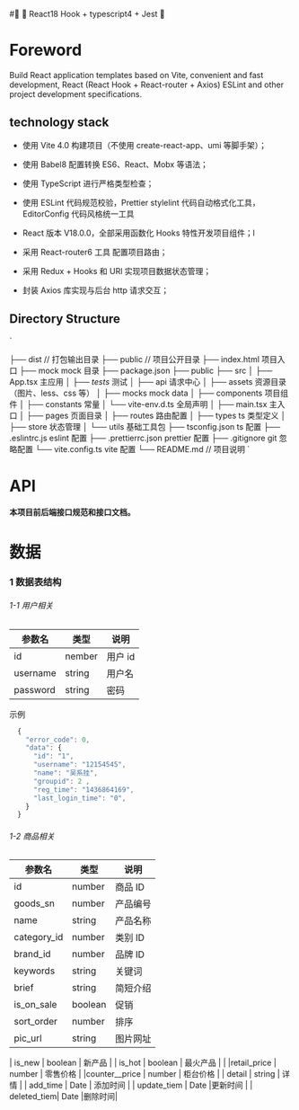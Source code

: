 #🌈 🚀 React18 Hook + typescript4 + Jest 🚀

# Foreword

Build React application templates based on Vite, convenient and fast development, React (React Hook + React-router + Axios) ESLint and other project development specifications.

## technology stack

- 使用 Vite 4.0 构建项目（不使用 create-react-app、umi 等脚手架）；

- 使用 Babel8 配置转换 ES6、React、Mobx 等语法；

- 使用 TypeScript 进行严格类型检查；

- 使用 ESLint 代码规范校验，Prettier stylelint 代码自动格式化工具，EditorConfig 代码风格统一工具

- React 版本 V18.0.0，全部采用函数化 Hooks 特性开发项目组件；l

- 采用 React-router6 工具 配置项目路由；

- 采用 Redux + Hooks 和 URl 实现项目数据状态管理；

- 封装 Axios 库实现与后台 http 请求交互；

## Directory Structure

`

├── dist // 打包输出目录
├── public // 项目公开目录
├── index.html 项目入口
├── mock mock 目录
├── package.json
├── public
├── src
│ ├── App.tsx 主应用
│ ├── _tests_ 测试
│ ├── api 请求中心
│ ├── assets 资源目录（图片、less、css 等）
│ ├── mocks mock data
│ ├── components 项目组件
│ ├── constants 常量
│ └── vite-env.d.ts 全局声明
│ ├── main.tsx 主入口
│ ├── pages 页面目录
│ ├── routes 路由配置
│ ├── types ts 类型定义
│ ├── store 状态管理
│ └── utils 基础工具包
├── tsconfig.json ts 配置
├── .eslintrc.js eslint 配置
├── .prettierrc.json prettier 配置
├── .gitignore git 忽略配置
└── vite.config.ts vite 配置
└── README.md // 项目说明
`

# API

#### 本项目前后端接口规范和接口文档。

# 数据

### 1 数据表结构

###### 1-1 用户相关

| 参数名   | 类型   | 说明    |
| -------- | ------ | ------- |
| id       | nember | 用户 id |
| username | string | 用户名  |
| password | string | 密码    |

示例

```javascript
  {
    "error_code": 0,
    "data": {
      "id": "1",
      "username": "12154545",
      "name": "吴系挂",
      "groupid": 2 ,
      "reg_time": "1436864169",
      "last_login_time": "0",
    }
  }

```

###### 1-2 商品相关

| 参数名      | 类型    | 说明     |
| ----------- | ------- | -------- |
| id          | number  | 商品 ID  |
| goods_sn    | number  | 产品编号 |
| name        | string  | 产品名称 |
| category_id | number  | 类别 ID  |
| brand_id    | number  | 品牌 ID  |
| keywords    | string  | 关键词   |
| brief       | string  | 简短介绍 |
| is_on_sale  | boolean | 促销     |
| sort_order  | number  | 排序     |
| pic_url     | string  | 图片网址 |

| is_new | boolean | 新产品 |
| is_hot | boolean | 最火产品 |
|
|retail_price | number | 零售价格 |
|counter\_\_price | number | 柜台价格 |
| detail | string | 详情 |
| add_time | Date | 添加时间 |
| update_tiem | Date |更新时间 |
| deleted_tiem| Date |删除时间|
